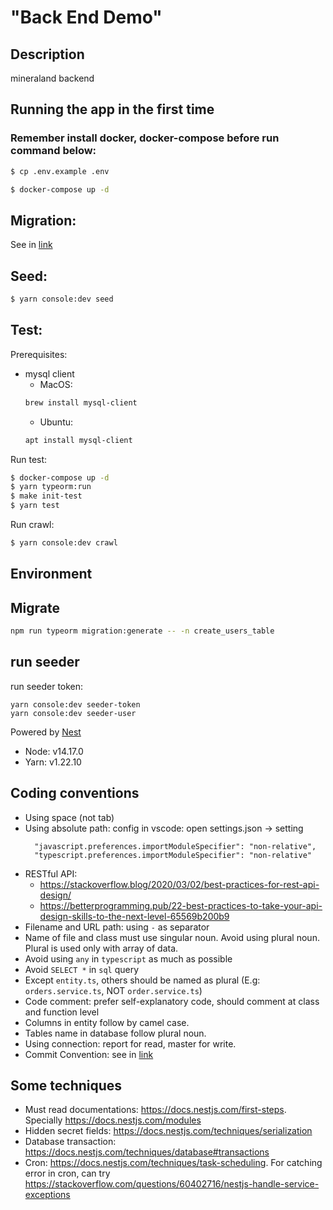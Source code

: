 #  "Back End Demo"

## Description
mineraland backend

## Running the app in the first time
### Remember install docker, docker-compose before run command below:
```bash
$ cp .env.example .env 

$ docker-compose up -d
```
## Migration:
 See in [link](MIGRATION.md)

## Seed:
```bash
$ yarn console:dev seed
```

## Test:
Prerequisites:
  - mysql client
     - MacOS:
     ```bash
     brew install mysql-client
     ```
     - Ubuntu:
     ```bash
     apt install mysql-client
     ```

Run test:
```bash
$ docker-compose up -d
$ yarn typeorm:run
$ make init-test
$ yarn test
```
Run crawl:
```bash
$ yarn console:dev crawl
```
## Environment

## Migrate
```bash
npm run typeorm migration:generate -- -n create_users_table
```

## run seeder
run seeder token:
```
yarn console:dev seeder-token
yarn console:dev seeder-user
```

Powered by [Nest](https://github.com/nestjs/nest)

- Node: v14.17.0
- Yarn: v1.22.10

## Coding conventions
- Using space (not tab)
- Using absolute path: config in vscode: open settings.json -> setting 
    ```
      "javascript.preferences.importModuleSpecifier": "non-relative",
      "typescript.preferences.importModuleSpecifier": "non-relative" 
    ```
- RESTful API:
  - https://stackoverflow.blog/2020/03/02/best-practices-for-rest-api-design/
  - https://betterprogramming.pub/22-best-practices-to-take-your-api-design-skills-to-the-next-level-65569b200b9
- Filename and URL path: using `-` as separator
- Name of file and class must use singular noun. Avoid using plural noun. Plural is used only with array of data.
- Avoid using `any` in `typescript` as much as possible
- Avoid `SELECT *` in `sql` query
- Except `entity.ts`, others should be named as plural (E.g: `orders.service.ts`, NOT `order.service.ts`)
- Code comment: prefer self-explanatory code, should comment at class and function level
- Columns in entity follow by camel case.
- Tables name in database follow plural noun.
- Using connection: report for read, master for write.
- Commit Convention: see in [link](CommitConversion.md)

## Some techniques
- Must read documentations: https://docs.nestjs.com/first-steps. Specially https://docs.nestjs.com/modules
- Hidden secret fields: https://docs.nestjs.com/techniques/serialization
- Database transaction: https://docs.nestjs.com/techniques/database#transactions
- Cron: https://docs.nestjs.com/techniques/task-scheduling. For catching error in cron, can try https://stackoverflow.com/questions/60402716/nestjs-handle-service-exceptions
